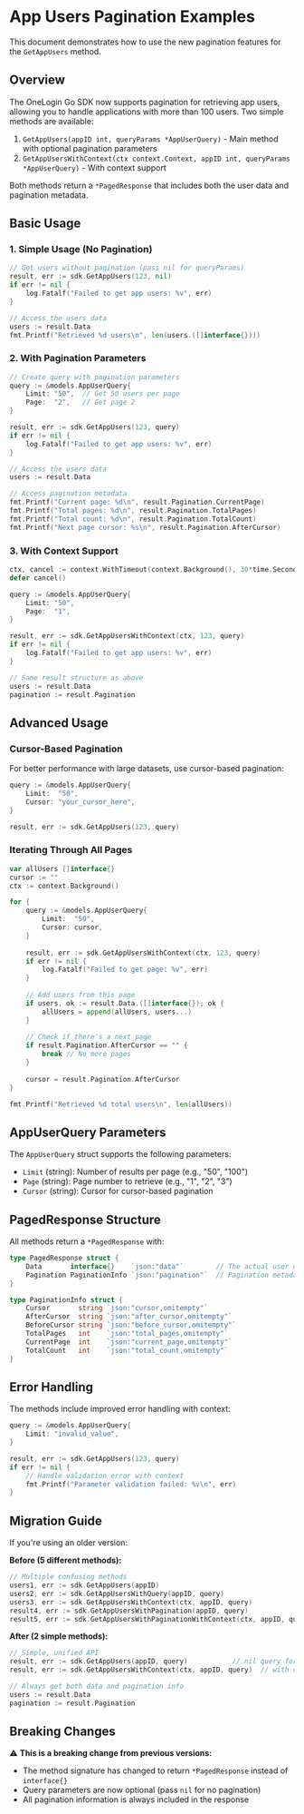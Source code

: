# App Users Pagination Examples

This document demonstrates how to use the new pagination features for the `GetAppUsers` method.

## Overview

The OneLogin Go SDK now supports pagination for retrieving app users, allowing you to handle applications with more than 100 users. Two simple methods are available:

1. `GetAppUsers(appID int, queryParams *AppUserQuery)` - Main method with optional pagination parameters
2. `GetAppUsersWithContext(ctx context.Context, appID int, queryParams *AppUserQuery)` - With context support

Both methods return a `*PagedResponse` that includes both the user data and pagination metadata.

## Basic Usage

### 1. Simple Usage (No Pagination)

```go
// Get users without pagination (pass nil for queryParams)
result, err := sdk.GetAppUsers(123, nil)
if err != nil {
    log.Fatalf("Failed to get app users: %v", err)
}

// Access the users data
users := result.Data
fmt.Printf("Retrieved %d users\n", len(users.([]interface{})))
```

### 2. With Pagination Parameters

```go
// Create query with pagination parameters
query := &models.AppUserQuery{
    Limit: "50",  // Get 50 users per page
    Page:  "2",   // Get page 2
}

result, err := sdk.GetAppUsers(123, query)
if err != nil {
    log.Fatalf("Failed to get app users: %v", err)
}

// Access the users data
users := result.Data

// Access pagination metadata
fmt.Printf("Current page: %d\n", result.Pagination.CurrentPage)
fmt.Printf("Total pages: %d\n", result.Pagination.TotalPages)
fmt.Printf("Total count: %d\n", result.Pagination.TotalCount)
fmt.Printf("Next page cursor: %s\n", result.Pagination.AfterCursor)
```

### 3. With Context Support

```go
ctx, cancel := context.WithTimeout(context.Background(), 30*time.Second)
defer cancel()

query := &models.AppUserQuery{
    Limit: "50",
    Page:  "1",
}

result, err := sdk.GetAppUsersWithContext(ctx, 123, query)
if err != nil {
    log.Fatalf("Failed to get app users: %v", err)
}

// Same result structure as above
users := result.Data
pagination := result.Pagination
```

## Advanced Usage

### Cursor-Based Pagination

For better performance with large datasets, use cursor-based pagination:

```go
query := &models.AppUserQuery{
    Limit:  "50",
    Cursor: "your_cursor_here",
}

result, err := sdk.GetAppUsers(123, query)
```

### Iterating Through All Pages

```go
var allUsers []interface{}
cursor := ""
ctx := context.Background()

for {
    query := &models.AppUserQuery{
        Limit:  "50",
        Cursor: cursor,
    }
    
    result, err := sdk.GetAppUsersWithContext(ctx, 123, query)
    if err != nil {
        log.Fatalf("Failed to get page: %v", err)
    }
    
    // Add users from this page
    if users, ok := result.Data.([]interface{}); ok {
        allUsers = append(allUsers, users...)
    }
    
    // Check if there's a next page
    if result.Pagination.AfterCursor == "" {
        break // No more pages
    }
    
    cursor = result.Pagination.AfterCursor
}

fmt.Printf("Retrieved %d total users\n", len(allUsers))
```

## AppUserQuery Parameters

The `AppUserQuery` struct supports the following parameters:

- `Limit` (string): Number of results per page (e.g., "50", "100")
- `Page` (string): Page number to retrieve (e.g., "1", "2", "3")
- `Cursor` (string): Cursor for cursor-based pagination

## PagedResponse Structure

All methods return a `*PagedResponse` with:

```go
type PagedResponse struct {
    Data       interface{}    `json:"data"`        // The actual user data
    Pagination PaginationInfo `json:"pagination"`  // Pagination metadata
}

type PaginationInfo struct {
    Cursor       string `json:"cursor,omitempty"`
    AfterCursor  string `json:"after_cursor,omitempty"`
    BeforeCursor string `json:"before_cursor,omitempty"`
    TotalPages   int    `json:"total_pages,omitempty"`
    CurrentPage  int    `json:"current_page,omitempty"`
    TotalCount   int    `json:"total_count,omitempty"`
}
```

## Error Handling

The methods include improved error handling with context:

```go
query := &models.AppUserQuery{
    Limit: "invalid_value",
}

result, err := sdk.GetAppUsers(123, query)
if err != nil {
    // Handle validation error with context
    fmt.Printf("Parameter validation failed: %v\n", err)
}
```

## Migration Guide

If you're using an older version:

**Before (5 different methods):**
```go
// Multiple confusing methods
users1, err := sdk.GetAppUsers(appID)
users2, err := sdk.GetAppUsersWithQuery(appID, query)
users3, err := sdk.GetAppUsersWithContext(ctx, appID, query)
result4, err := sdk.GetAppUsersWithPagination(appID, query)
result5, err := sdk.GetAppUsersWithPaginationWithContext(ctx, appID, query)
```

**After (2 simple methods):**
```go
// Simple, unified API
result, err := sdk.GetAppUsers(appID, query)           // nil query for no pagination
result, err := sdk.GetAppUsersWithContext(ctx, appID, query)  // with context support

// Always get both data and pagination info
users := result.Data
pagination := result.Pagination
```

## Breaking Changes

⚠️ **This is a breaking change from previous versions:**

- The method signature has changed to return `*PagedResponse` instead of `interface{}`
- Query parameters are now optional (pass `nil` for no pagination)
- All pagination information is always included in the response